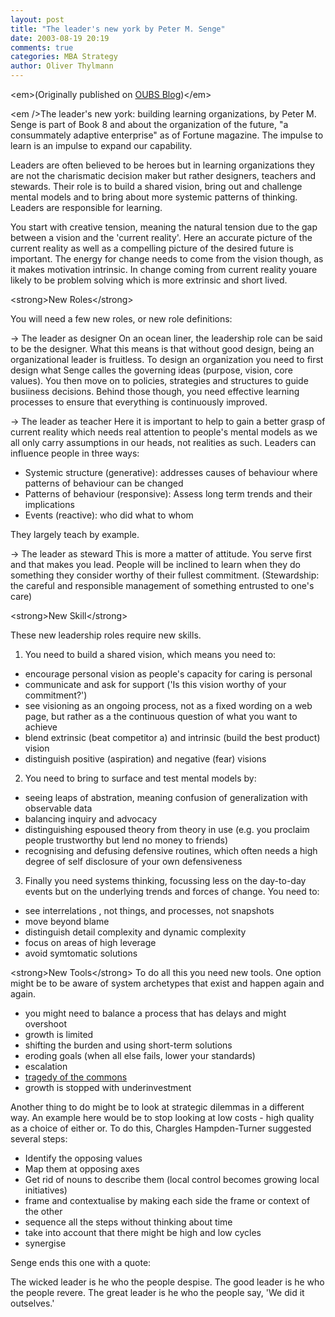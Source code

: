 ```yaml
---
layout: post
title: "The leader's new york by Peter M. Senge"
date: 2003-08-19 20:19
comments: true
categories: MBA Strategy
author: Oliver Thylmann
---
```





&lt;em&gt;(Originally published on [OUBS Blog](http://blog.thylmann.net/category/oubs/))&lt;/em&gt;

&lt;em /&gt;The leader's new york: building learning organizations, by Peter M. Senge is part of Book 8 and about the organization of the future, &quot;a consummately adaptive enterprise&quot; as of Fortune magazine. The impulse to learn is an impulse to expand our capability.

Leaders are often believed to be heroes but in learning organizations they are not the charismatic decision maker but rather designers, teachers and stewards. Their role is to build a shared vision, bring out and challenge mental models and to bring about more systemic patterns of thinking. Leaders are responsible for learning.

You start with creative tension, meaning the natural tension due to the gap between a vision and the 'current reality'. Here an accurate picture of the current reality as well as a compelling picture of the desired future is important. The energy for change needs to come from the vision though, as it makes motivation intrinsic. In change coming from current reality youare likely to be problem solving which is more extrinsic and short lived.

&lt;strong&gt;New Roles&lt;/strong&gt;

You will need a few new roles, or new role definitions:

-&gt; The leader as designer
On an ocean liner, the leadership role can be said to be the designer. What this means is that without good design, being an organizational leader is fruitless. To design an organization you need to first design what Senge calles the governing ideas (purpose, vision, core values). You then move on to policies, strategies and structures to guide busiiness decisions. Behind those though, you need effective learning processes to ensure that everything is continuously improved.

-&gt; The leader as teacher
Here it is important to help to gain a better grasp of current reality which needs real attention to people's mental models as we all only carry assumptions in our heads, not realities as such. Leaders can influence people in three ways:
- Systemic structure (generative): addresses causes of behaviour where patterns of behaviour can be changed
- Patterns of behaviour (responsive): Assess long term trends and their implications
- Events (reactive): who did what to whom

They largely teach by example.

-&gt; The leader as steward
This is more a matter of attitude. You serve first and that makes you lead. People will be inclined to learn when they do something they consider worthy of their fullest commitment. (Stewardship: the careful and responsible management of something entrusted to one's care)

&lt;strong&gt;New Skill&lt;/strong&gt;

These new leadership roles require new skills.

1. You need to build a shared vision, which means you need to:
- encourage personal vision as people's capacity for caring is personal
- communicate and ask for support ('Is this vision worthy of your commitment?')
- see visioning as an ongoing process, not as a fixed wording on a web page, but rather as a the continuous question of what you want to achieve
- blend extrinsic (beat competitor a) and intrinsic (build the best product) vision
- distinguish positive (aspiration) and negative (fear) visions

2. You need to bring to surface and test mental models by:
- seeing leaps of abstration, meaning confusion of generalization with observable data
- balancing inquiry and advocacy
- distinguishing espoused theory from theory in use (e.g. you proclaim people trustworthy but lend no money to friends)
- recognising and defusing defensive routines, which often needs a high degree of self disclosure of your own defensiveness

3. Finally you need systems thinking, focussing less on the day-to-day events but on the underlying trends and forces of change. You need to:
- see interrelations , not things, and processes, not snapshots
- move beyond blame
- distinguish detail complexity and dynamic complexity
- focus on areas of high leverage
- avoid symtomatic solutions

&lt;strong&gt;New Tools&lt;/strong&gt;
To do all this you need new tools. One option might be to be aware of system archetypes that exist and happen again and again.
- you might need to balance a process that has delays and might overshoot
- growth is limited
- shifting the burden and using short-term solutions
- eroding goals (when all else fails, lower your standards)
- escalation
- [tragedy of the commons](http://www.constitution.org/cmt/tragcomm.htm)
- growth is stopped with underinvestment

Another thing to do might be to look at strategic dilemmas in a different way. An example here would be to stop looking at low costs - high quality as a choice of either or. To do this, Chargles Hampden-Turner suggested several steps:
- Identify the opposing values
- Map them at opposing axes
- Get rid of nouns to describe them (local control becomes growing local initiatives)
- frame and contextualise by making each side the frame or context of the other
- sequence all the steps without thinking about time
- take into account that there might be high and low cycles
- synergise

Senge ends this one with a quote:

The wicked leader is he who the people despise.
The good leader is he who the people revere.
The great leader is he who the people say,
'We did it outselves.'


